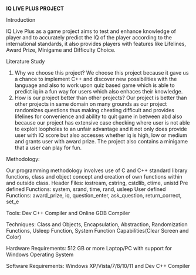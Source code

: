 **IQ LIVE PLUS PROJECT**

Introduction

IQ Live Plus as a game project aims to test and enhance knowledge of player and to accurately predict the IQ of the player according to the international standards, it also provides players with features like Lifelines, Award Prize, Minigame and Difficulty Choice.

Literature Study
1.	Why we choose this project?
We choose this project because it gave us a chance to implement C++ and   discover new possibilities with the language and also to work upon quiz based game which is able to predict iq in a fun way for users which also enhaces their knowledge.
2.	How is our project better than other projects?
Our project is better than other projects in same domain on many grounds as our project randomizes questions thus making cheating difficult and provides lifelines for convenience and ability to quit game in between abd also because our project has extensive case checking where user is not able to exploit loopholes to an unfair advantage and it not only does provide user with IQ score but also accesses whether iq is high, low or medium and grants user with award prize. The project also contains a minigame that a user can play for fun.

Methodology:

Our programming methodology involves use of C and C++ standard library functions, class and object concept and creation of own functions within and outside class.
Header Files: iostream, cstring, cstdlib, ctime, unistd
Pre defined Functions: system, srand, time, rand, usleep
User defined Functions: award_prize, iq, question_enter, ask_question, return_correct, set_e



Tools: Dev C++ Compiler and Online GDB Compiler

Techniques: Class and Objects, Encapsulation, Abstraction, Randomization Functions, Usleep Function, System Function Capabilities(Clear Screen and Color)


Hardware Requirements: 512 GB or more Laptop/PC with support for Windows Operating System

Software Requirements: Windows XP/Vista/7/8/10/11 and Dev C++ Compiler
